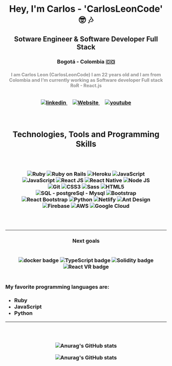 <h1 align="center"> Hey, I'm Carlos - 'CarlosLeonCode' 🤓 🎶</h1>
<h2 align="center"> Sotware Engineer & Software Developer Full Stack </h2>
<h3 align="center"> Bogotá - Colombia 🇨🇴 <h3>
<p style="margin-top: 1rem; font-size: 0.9rem; color: #919191" align="center">
I am Carlos Leon (CarlosLeonCode) I am 22 years old and I am from Colombia and 
I’m currently working as Software developer Full stack RoR - React.js
</p>
<br />  
<!-- Social Media -->
<div align="center">
  <a href="https://www.linkedin.com/in/carlos-esteban-le%C3%B3n-pinilla/" target="_blank" style="margin: 0.5rem"> 
    <img src="https://img.shields.io/badge/Linkedin-212d3c?style=for-the-badge&logo=linkedin&logoColor=white" alt="linkedin">
  </a>
  <a href="https://carlosleoncode.com/" target="_blank" style="margin: 0.5rem"> 
    <img src="https://img.shields.io/badge/Website-212d3c?style=for-the-badge" alt="Website">
  </a>
  <a href="https://www.youtube.com/channel/UCsPVYNJKlMnAdQyGe1CdgBA" target="_blank" style="margin: 0.5rem"> 
    <img src="https://img.shields.io/badge/YouTube-212d3c?style=for-the-badge&logo=youtube&logoColor=white" alt="youtube">
  </a>
</div>
<br />  <br />  
<!-- Stack, Tools and Skills -->
<div>
  <h2 align="center"> Technologies, Tools and Programming Skills </h2>
  <div style="padding: 2rem;" align="center">

  <img src="https://img.shields.io/badge/Ruby-212d3c?style=for-the-badge&logo=ruby" alt="Ruby"></img>
  <img src="https://img.shields.io/badge/Ruby%20on%20Rails-212d3c?style=for-the-badge&logo=ruby" alt="Ruby on Rails"></img>
  <img src="https://img.shields.io/badge/Heroku-212d3c?style=for-the-badge&logo=heroku" alt="Heroku"></img>
  <img src="https://img.shields.io/badge/JavaScript-212d3c?style=for-the-badge&logo=javascript&logoColor=white" alt="JavaScript"></img>
  <img src="https://img.shields.io/badge/JavaScript-212d3c?style=for-the-badge&logo=javascript&logoColor=white" alt="JavaScript"></img>
  <img src="https://img.shields.io/badge/React%20JS-212d3c?style=for-the-badge&logo=react&logoColor=white" alt="React JS"></img>
  <img src="https://img.shields.io/badge/React%20Native-212d3c?style=for-the-badge&logo=react&logoColor=white" alt="React Native"></img>
  <img src="https://img.shields.io/badge/Node%20JS-212d3c?style=for-the-badge&logo=javascript&logoColor=white" alt="Node JS"></img>
  <img src="https://img.shields.io/badge/Git-212d3c?style=for-the-badge&logo=git&logoColor=white" alt="Git"></img>
  <img src="https://img.shields.io/badge/CSS3-212d3c?style=for-the-badge&logo=css3&logoColor=white" alt="CSS3"></img>
  <img src="https://img.shields.io/badge/Sass-212d3c?style=for-the-badge&logo=sass&logoColor=white" alt="Sass"></img>
  <img src="https://img.shields.io/badge/HTML5-212d3c?style=for-the-badge&logo=html5&logoColor=white" alt="HTML5"></img>
  <img src="https://img.shields.io/badge/MysQL%20%7C%20PostgreSql-212d3c?style=for-the-badge&logo=mysql&logoColor=white" alt="SQL - postgreSql - Mysql"></img>
  <img src="https://img.shields.io/badge/Bootstrap-212d3c?style=for-the-badge&logo=bootstrap&logoColor=white" alt="Bootstrap"></img>
  <img src="https://img.shields.io/badge/React%20Bootstrap-212d3c?style=for-the-badge&logo=bootstrap&logoColor=white" alt="React Bootstrap"></img>
  <img src="https://img.shields.io/badge/Python-212d3c?style=for-the-badge&logo=python&logoColor=white" alt="Python"></img>
  <img src="https://img.shields.io/badge/Netlify-212d3c?style=for-the-badge&logo=netlify&logoColor=white" alt="Netlify"></img>
  <img src="https://img.shields.io/badge/Ant%20Design-212d3c?style=for-the-badge&logo=antdesign&logoColor=white" alt="Ant Design"></img>
  <img src="https://img.shields.io/badge/Firebase-212d3c?style=for-the-badge&logo=firebase&logoColor=white" alt="Firebase"></img>
  <img src="https://img.shields.io/badge/AWS-212d3c?style=for-the-badge&logo=amazon&logoColor=white" alt="AWS"></img>
  <img src="https://img.shields.io/badge/Google%20Cloud-212d3c?style=for-the-badge&logo=googlecloud&logoColor=black" alt="Google Cloud"></img>
  </div>
</div>

<hr/>

<div>
  <h4 align="center"> Next goals </h4>
  <br />  
  <div align="center">
    <img src="https://img.shields.io/badge/Docker-202124?style=for-the-badge" alt="docker badge"></img>
    <img src="https://img.shields.io/badge/TypeScript-202124?style=for-the-badge" alt="TypeScript badge"></img>
    <img src="https://img.shields.io/badge/Solidity-202124?style=for-the-badge" alt="Solidity badge"></img>
    <img src="https://img.shields.io/badge/React%20VR-202124?style=for-the-badge" alt="React VR badge"></img>
  </div>
</div>
<br />  
<div>
  <h4> My favorite programming languages are: </h4>

  <ul>
    <li>Ruby</li>
    <li>JavaScript</li>
    <li>Python</li>
  </ul>
</div>

<hr />

<div align="center" style="padding: 2rem">

![Anurag's GitHub stats](https://github-readme-stats.vercel.app/api?username=CarlosLeonCode&show_icons=true&count_private=true&custom_title=Account&nbsp;stats)

![Anurag's GitHub stats](https://github-readme-stats.vercel.app/api/top-langs?username=CarlosLeonCode&show_icons=true&count_private=true&custom_title=Top&nbsp;programming&nbsp;languages&langs_count=10)
</div>